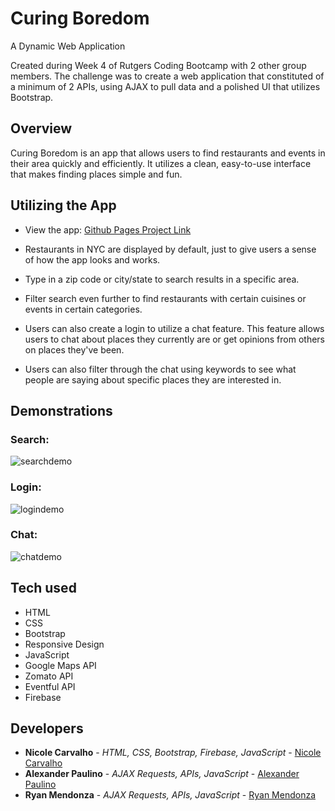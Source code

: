 # Curing Boredom
A Dynamic Web Application

Created during Week 4 of Rutgers Coding Bootcamp with 2 other group members. The challenge was to create a web application that constituted of a minimum of 2 APIs, using AJAX to pull data and a polished UI that utilizes Bootstrap. 

## Overview

Curing Boredom is an app that allows users to find restaurants and events in their area quickly and efficiently. It utilizes a clean, easy-to-use interface that makes finding places simple and fun. 

## Utilizing the App

* View the app: [Github Pages Project Link](https://alexanderpaulino.github.io/Curing-Boredom/)

* Restaurants in NYC are displayed by default, just to give users a sense of how the app looks and works. 
* Type in a zip code or city/state to search results in a specific area.
* Filter search even further to find restaurants with certain cuisines or events in certain categories. 
* Users can also create a login to utilize a chat feature. This feature allows users to chat about places they currently are or get opinions from others on places they've been. 
* Users can also filter through the chat using keywords to see what people are saying about specific places they are interested in. 

## Demonstrations

### Search:
![searchdemo](assets/demos/searchDemo.gif)

### Login:
![logindemo](assets/demos/loginDemo.gif)

### Chat:
![chatdemo](assets/demos/chatDemo.gif)

## Tech used
- HTML
- CSS
- Bootstrap
- Responsive Design
- JavaScript
- Google Maps API
- Zomato API
- Eventful API
- Firebase

## Developers

* **Nicole Carvalho** - *HTML, CSS, Bootstrap, Firebase, JavaScript* - [Nicole Carvalho](https://github.com/nicolelcarvalho)
* **Alexander Paulino** - *AJAX Requests, APIs, JavaScript* - [Alexander Paulino](https://github.com/alexanderpaulino/CuringBoredom)
* **Ryan Mendonza** - *AJAX Requests, APIs, JavaScript* - [Ryan Mendonza](https://github.com/rjm925)